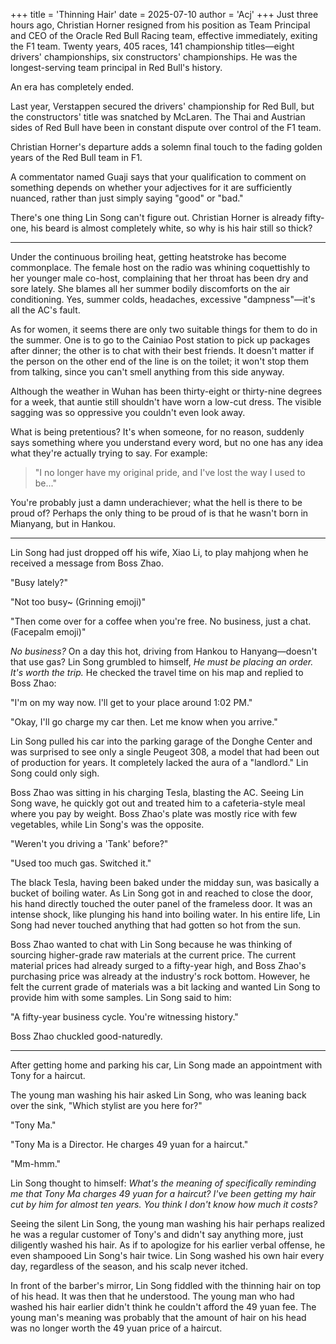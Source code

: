 +++
title = 'Thinning Hair'
date = 2025-07-10
author = 'Acj'
+++
Just three hours ago, Christian Horner resigned from his position as Team Principal and CEO of the Oracle Red Bull Racing team, effective immediately, exiting the F1 team. Twenty years, 405 races, 141 championship titles—eight drivers' championships, six constructors' championships. He was the longest-serving team principal in Red Bull's history.

An era has completely ended.

Last year, Verstappen secured the drivers' championship for Red Bull, but the constructors' title was snatched by McLaren. The Thai and Austrian sides of Red Bull have been in constant dispute over control of the F1 team.

Christian Horner's departure adds a solemn final touch to the fading golden years of the Red Bull team in F1.

A commentator named Guaji says that your qualification to comment on something depends on whether your adjectives for it are sufficiently nuanced, rather than just simply saying "good" or "bad."

There's one thing Lin Song can't figure out. Christian Horner is already fifty-one, his beard is almost completely white, so why is his hair still so thick?

***

Under the continuous broiling heat, getting heatstroke has become commonplace. The female host on the radio was whining coquettishly to her younger male co-host, complaining that her throat has been dry and sore lately. She blames all her summer bodily discomforts on the air conditioning. Yes, summer colds, headaches, excessive "dampness"—it's all the AC's fault.

As for women, it seems there are only two suitable things for them to do in the summer. One is to go to the Cainiao Post station to pick up packages after dinner; the other is to chat with their best friends. It doesn't matter if the person on the other end of the line is on the toilet; it won't stop them from talking, since you can't smell anything from this side anyway.

Although the weather in Wuhan has been thirty-eight or thirty-nine degrees for a week, that auntie still shouldn't have worn a low-cut dress. The visible sagging was so oppressive you couldn't even look away.

What is being pretentious? It's when someone, for no reason, suddenly says something where you understand every word, but no one has any idea what they're actually trying to say. For example:

> "I no longer have my original pride, and I've lost the way I used to be..."

You're probably just a damn underachiever; what the hell is there to be proud of? Perhaps the only thing to be proud of is that he wasn't born in Mianyang, but in Hankou.

***

Lin Song had just dropped off his wife, Xiao Li, to play mahjong when he received a message from Boss Zhao.

"Busy lately?"

"Not too busy~ (Grinning emoji)"

"Then come over for a coffee when you're free. No business, just a chat. (Facepalm emoji)"

*No business?* On a day this hot, driving from Hankou to Hanyang—doesn't that use gas? Lin Song grumbled to himself, *He must be placing an order. It's worth the trip.* He checked the travel time on his map and replied to Boss Zhao:

"I'm on my way now. I'll get to your place around 1:02 PM."

"Okay, I'll go charge my car then. Let me know when you arrive."

Lin Song pulled his car into the parking garage of the Donghe Center and was surprised to see only a single Peugeot 308, a model that had been out of production for years. It completely lacked the aura of a "landlord." Lin Song could only sigh.

Boss Zhao was sitting in his charging Tesla, blasting the AC. Seeing Lin Song wave, he quickly got out and treated him to a cafeteria-style meal where you pay by weight. Boss Zhao's plate was mostly rice with few vegetables, while Lin Song's was the opposite.

"Weren't you driving a 'Tank' before?"

"Used too much gas. Switched it."

The black Tesla, having been baked under the midday sun, was basically a bucket of boiling water. As Lin Song got in and reached to close the door, his hand directly touched the outer panel of the frameless door. It was an intense shock, like plunging his hand into boiling water. In his entire life, Lin Song had never touched anything that had gotten so hot from the sun.

Boss Zhao wanted to chat with Lin Song because he was thinking of sourcing higher-grade raw materials at the current price. The current material prices had already surged to a fifty-year high, and Boss Zhao's purchasing price was already at the industry's rock bottom. However, he felt the current grade of materials was a bit lacking and wanted Lin Song to provide him with some samples. Lin Song said to him:

"A fifty-year business cycle. You're witnessing history."

Boss Zhao chuckled good-naturedly.

***

After getting home and parking his car, Lin Song made an appointment with Tony for a haircut.

The young man washing his hair asked Lin Song, who was leaning back over the sink, "Which stylist are you here for?"

"Tony Ma."

"Tony Ma is a Director. He charges 49 yuan for a haircut."

"Mm-hmm."

Lin Song thought to himself: *What's the meaning of specifically reminding me that Tony Ma charges 49 yuan for a haircut? I've been getting my hair cut by him for almost ten years. You think I don't know how much it costs?*

Seeing the silent Lin Song, the young man washing his hair perhaps realized he was a regular customer of Tony's and didn't say anything more, just diligently washed his hair. As if to apologize for his earlier verbal offense, he even shampooed Lin Song's hair twice. Lin Song washed his own hair every day, regardless of the season, and his scalp never itched.

In front of the barber's mirror, Lin Song fiddled with the thinning hair on top of his head. It was then that he understood. The young man who had washed his hair earlier didn't think he couldn't afford the 49 yuan fee. The young man's meaning was probably that the amount of hair on his head was no longer worth the 49 yuan price of a haircut.
